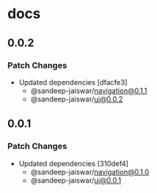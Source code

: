 # docs

## 0.0.2

### Patch Changes

- Updated dependencies [dfacfe3]
  - @sandeep-jaiswar/navigation@0.1.1
  - @sandeep-jaiswar/ui@0.0.2

## 0.0.1

### Patch Changes

- Updated dependencies [310def4]
  - @sandeep-jaiswar/navigation@0.1.0
  - @sandeep-jaiswar/ui@0.0.1
